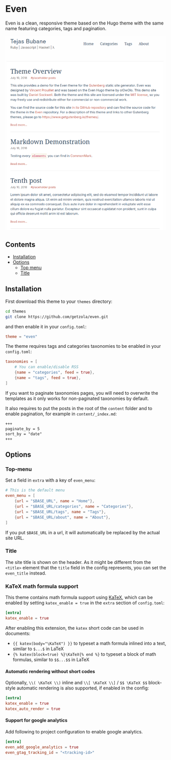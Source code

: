 # Even
Even is a clean, responsive theme based on the Hugo theme with the same name featuring categories, tags and pagination.

![even screenshot](https://github.com/tejasbubane/even/blob/master/screenshot.png?raw=true)

## Contents

- [Installation](#installation)
- [Options](#options)
  - [Top menu](#top-menu)
  - [Title](#title)

## Installation
First download this theme to your `themes` directory:

```bash
cd themes
git clone https://github.com/getzola/even.git
```
and then enable it in your `config.toml`:

```toml
theme = "even"
```

The theme requires tags and categories taxonomies to be enabled in your `config.toml`:

```toml
taxonomies = [
    # You can enable/disable RSS
    {name = "categories", feed = true},
    {name = "tags", feed = true},
]
```
If you want to paginate taxonomies pages, you will need to overwrite the templates
as it only works for non-paginated taxonomies by default.

It also requires to put the posts in the root of the `content` folder and to enable pagination, for example in `content/_index.md`:

```
+++
paginate_by = 5
sort_by = "date"
+++
```

## Options

### Top-menu
Set a field in `extra` with a key of `even_menu`:

```toml
# This is the default menu
even_menu = [
    {url = "$BASE_URL", name = "Home"},
    {url = "$BASE_URL/categories", name = "Categories"},
    {url = "$BASE_URL/tags", name = "Tags"},
    {url = "$BASE_URL/about", name = "About"},
]
```

If you put `$BASE_URL` in a url, it will automatically be replaced by the actual
site URL.

### Title
The site title is shown on the header. As it might be different from the `<title>`
element that the `title` field in the config represents, you can set the `even_title`
instead.

### KaTeX math formula support

This theme contains math formula support using [KaTeX](https://katex.org/),
which can be enabled by setting `katex_enable = true` in the `extra` section
of `config.toml`:

```toml
[extra]
katex_enable = true
```

After enabling this extension, the `katex` short code can be used in documents:
* `{{ katex(body="\KaTeX") }}` to typeset a math formula inlined into a text,
  similar to `$...$` in LaTeX
* `{% katex(block=true) %}\KaTeX{% end %}` to typeset a block of math formulas,
  similar to `$$...$$` in LaTeX

#### Automatic rendering without short codes

Optionally, `\\( \KaTeX \\)` inline and `\\[ \KaTeX \\]` / `$$ \KaTeX $$`
block-style automatic rendering is also supported, if enabled in the config:

```toml
[extra]
katex_enable = true
katex_auto_render = true
```

#### Support for google analytics

Add following to project configuration to enable google analytics.

```toml
[extra]
even_add_google_analytics = true
even_gtag_tracking_id = "<tracking-id>"
```
